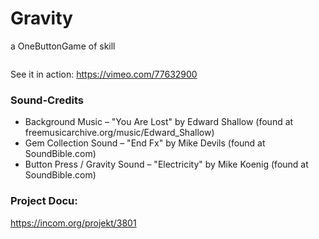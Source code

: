 Gravity
=======

a OneButtonGame of skill

<img src="https://incom.org/action/open-image/136166/post/136166.png" alt=""/>

See it in action:
https://vimeo.com/77632900

### Sound-Credits
- Background Music – "You Are Lost" by Edward Shallow (found at freemusicarchive.org/music/Edward_Shallow)
- Gem Collection Sound – "End Fx" by Mike Devils (found at SoundBible.com)
- Button Press / Gravity Sound – "Electricity" by Mike Koenig (found at SoundBible.com)

### Project Docu:
https://incom.org/projekt/3801
